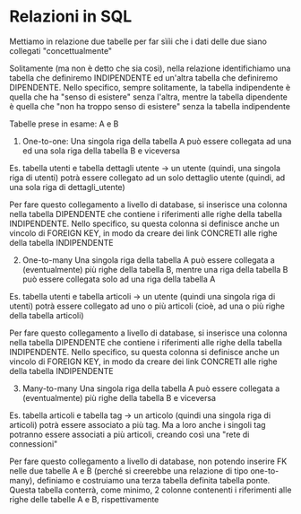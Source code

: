 # Relazioni in SQL

Mettiamo in relazione due tabelle per far sìiìi che i dati delle due siano collegati "concettualmente"

Solitamente (ma non è detto che sia così), nella relazione identifichiamo una tabella che definiremo INDIPENDENTE ed un'altra tabella che definiremo DIPENDENTE. Nello specifico, sempre solitamente, la tabella indipendente è quella che ha "senso di esistere" senza l'altra, mentre la tabella dipendente è quella che "non ha troppo senso di esistere" senza la tabella indipendente

Tabelle prese in esame: A e B

1. One-to-one:
Una singola riga della tabella A può essere collegata ad una ed una sola riga della tabella B e viceversa

Es. tabella utenti e tabella dettagli utente -> un utente (quindi, una singola riga di utenti) potrà essere collegato ad un solo dettaglio utente (quindi, ad una sola riga di dettagli_utente)

Per fare questo collegamento a livello di database, si inserisce una colonna nella tabella DIPENDENTE che contiene i riferimenti alle righe della tabella INDIPENDENTE. Nello specifico, su questa colonna si definisce anche un vincolo di FOREIGN KEY, in modo da creare dei link CONCRETI alle righe della tabella INDIPENDENTE

2. One-to-many
Una singola riga della tabella A può essere collegata a (eventualmente) più righe della tabella B, mentre una riga della tabella B può essere collegata solo ad una riga della tabella A

Es. tabella utenti e tabella articoli -> un utente (quindi una singola riga di utenti) potrà essere collegato ad uno o più articoli (cioè, ad una o più righe della tabella articoli)

Per fare questo collegamento a livello di database, si inserisce una colonna nella tabella DIPENDENTE che contiene i riferimenti alle righe della tabella INDIPENDENTE. Nello specifico, su questa colonna si definisce anche un vincolo di FOREIGN KEY, in modo da creare dei link CONCRETI alle righe della tabella INDIPENDENTE

3. Many-to-many
Una singola riga della tabella A può essere collegata a (eventualmente) più righe della tabella B e viceversa

Es. tabella articoli e tabella tag -> un articolo (quindi una singola riga di articoli) potrà essere associato a più tag. Ma a loro anche i singoli tag potranno essere associati a più articoli, creando così una "rete di connessioni"

Per fare questo collegamento a livello di database, non potendo inserire FK nelle due tabelle A e B (perché si creerebbe una relazione di tipo one-to-many), definiamo e costruiamo una terza tabella definita tabella ponte. Questa tabella conterrà, come minimo, 2 colonne contenenti i riferimenti alle righe delle tabelle A e B, rispettivamente
